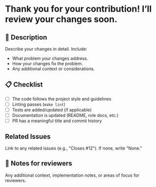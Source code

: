 # Thank you for your contribution! I’ll review your changes soon.

## 🚀 Description
Describe your changes in detail. Include:
- What problem your changes address.
- How your changes fix the problem.
- Any additional context or considerations.

## 📋 Checklist

- [ ] The code follows the project style and guidelines
- [ ] Linting passes (`make lint`)
- [ ] Tests are added/updated (if applicable)
- [ ] Documentation is updated (README, role docs, etc.)
- [ ] PR has a meaningful title and commit history

## Related Issues
Link to any related issues (e.g., "Closes #12"). If none, write "None."

## 📝 Notes for reviewers

Any additional context, implementation notes, or areas of focus for reviewers.
